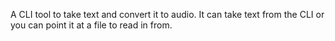 A CLI tool to take text and convert it to audio.  It can take text from the CLI or you can point it at a file to read in from.
